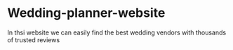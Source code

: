# Wedding-planner-website
In thsi website we can easily find the best wedding vendors with thousands of trusted reviews
